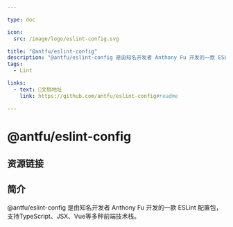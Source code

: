 ```yaml
---

type: doc

icon:
  src: /image/logo/eslint-config.svg

title: "@antfu/eslint-config"
description: "@antfu/eslint-config 是由知名开发者 Anthony Fu 开发的一款 ESLint 配置包，支持TypeScript、JSX、Vue等多种前端技术栈。"
tags:
  - Lint

links:
  - text: 📖文档地址
    link: https://github.com/antfu/eslint-config#readme

---
```


<ShowLogo />

# @antfu/eslint-config

<ShowTags />

<ShowBreadcrumb />

## 资源链接

<ShowLinks />

## 简介

@antfu/eslint-config 是由知名开发者 Anthony Fu 开发的一款 ESLint 配置包，支持TypeScript、JSX、Vue等多种前端技术栈。
